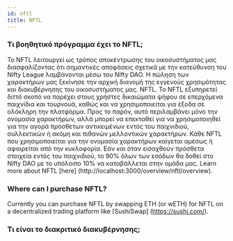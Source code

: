 ```yaml
---
id: nftl
title: NFTL
---
```


### Τι βοηθητικό πρόγραμμα έχει το NFTL;

Το NFTL λειτουργεί ως τρόπος αποκέντρωσης του οικοσυστήματος μας διασφαλίζοντας ότι σημαντικές αποφάσεις σχετικά με την κατεύθυνση του Nifty League λαμβάνονται μέσω του Nifty DAO. Η πώληση των χαρακτήρων μας ξεκίνησε την αρχική διανομή της εγγενούς χρησιμότητας και διακυβέρνησης του οικοσυστήματος μας. NFTL. Το NFTL εξυπηρετεί διττό σκοπό να παρέχει στους χρήστες δικαιώματα ψήφου σε επερχόμενα παιχνίδια και τουρνουά, καθώς και να χρησιμοποιείται για έξοδα σε ολόκληρη την πλατφόρμα. Προς το παρόν, αυτό περιλαμβάνει μόνο την ονομασία χαρακτήρων, αλλά μπορεί να επεκταθεί για να χρησιμοποιηθεί για την αγορά πρόσθετων αντικειμένων εντός του παιχνιδιού, συλλεκτικών ή ακόμη και πιθανών μελλοντικών χαρακτήρων. Κάθε NFTL που χρησιμοποιείται για την ονομασία χαρακτήρων καίγεται αμέσως ή αφαιρείται από την κυκλοφορία. Εάν και όταν εισαχθούν πρόσθετα στοιχεία εντός του παιχνιδιού, το 90% όλων των εσόδων θα δοθεί στο Nifty DAO με το υπόλοιπο 10% να καταβάλλεται στην ομάδα μας. Learn more about NFTL \[here\] (http://localhost:3000/overview/nftl/overview).

### Where can I purchase NFTL?

Currently you can purchase NFTL by swapping ETH (or wETH) for NFTL on a decentralized trading platform like \[SushiSwap\] (https://sushi.com/).

### Τι είναι το διακριτικό διακυβέρνησης;
